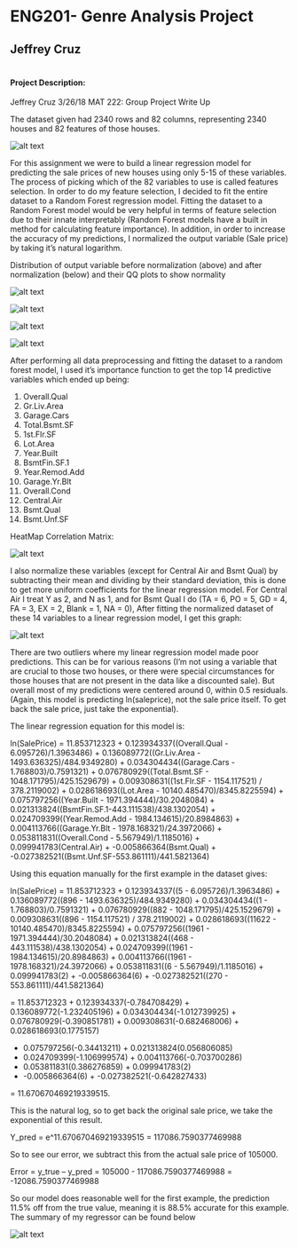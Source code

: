 # ENG201- Genre Analysis Project
## Jeffrey Cruz
#
#
#
#### Project Description:

Jeffrey Cruz
3/26/18
MAT 222: Group Project Write Up

 
 

The dataset given had 2340 rows and 82 columns, representing 2340 houses and 82 features of those houses. 

  ![alt text](https://i.imgur.com/A45ctsP.png "Seaborns Plot")


For this assignment we were to build a linear regression model for predicting the sale prices of new houses using only 5-15 of these variables. The process of picking which of the 82 variables to use is called features selection. In order to do my feature selection, I decided to fit the entire dataset to a Random Forest regression model. Fitting the dataset to a Random Forest model would be very helpful in terms of feature selection due to their innate interpretably (Random Forest models have a built in method for calculating feature importance). In addition, in order to increase the accuracy of my predictions, I normalized the output variable (Sale price) by taking it’s natural logarithm.


  
Distribution of output variable before normalization (above) and after normalization (below) and their QQ plots to show normality

 ![alt text](https://image.prntscr.com/image/JKqgfVHCSDO3bkjn9DQ8lw.png "Seaborns Plot")
 
  ![alt text](https://i.imgur.com/3K5eJht.png "Seaborns Plot")
 
 ![alt text](https://image.prntscr.com/image/qux_OJ9KT66MTf2UJ6qV4w.png "Seaborns Plot")
 
  ![alt text](https://i.imgur.com/qolPYaY.png "Seaborns Plot")


After performing all data preprocessing and fitting the dataset to a random forest model, I used it’s importance function to get the top 14 predictive variables which ended up being: 
1.	Overall.Qual
2.	Gr.Liv.Area
3.	Garage.Cars
4.	Total.Bsmt.SF
5.	1st.Flr.SF
6.	Lot.Area
7.	Year.Built
8.	BsmtFin.SF.1
9.	Year.Remod.Add
10.	Garage.Yr.Blt
11.	Overall.Cond
12.	Central.Air
13.	Bsmt.Qual
14.	Bsmt.Unf.SF

HeatMap Correlation Matrix:

  ![alt text](https://i.imgur.com/PWz5HB4.png "Seaborns Plot")


I also normalize these variables (except for Central Air and Bsmt Qual) by subtracting their mean and dividing by their standard deviation, this is done to get more uniform coefficients for the linear regression model. For Central Air I treat Y as 2, and N as 1, and for Bsmt Qual I do (TA = 6, PO = 5, GD = 4, FA = 3, EX = 2, Blank = 1, NA = 0), After fitting the normalized dataset of these 14 variables to a linear regression model, I get this graph: 

 
 ![alt text](https://i.imgur.com/WeSRGBm.png "Residuals")

 
There are two outliers where my linear regression model made poor predictions. This can be for various reasons (I’m not using a variable that are crucial to those two houses, or there were special circumstances for those houses that are not present in the data like a discounted sale). But overall most of my predictions were centered around 0, within 0.5 residuals. (Again, this model is predicting ln(saleprice), not the sale price itself. To get back the sale price, just take the exponential).







The linear regression equation for this model is:

ln(SalePrice) = 11.853712323 +
 0.123934337((Overall.Qual - 6.095726)/1.3963486) + 
 0.136089772((Gr.Liv.Area - 1493.636325)/484.9349280)  + 
0.034304434((Garage.Cars - 1.768803)/0.7591321) + 
0.076780929((Total.Bsmt.SF - 1048.171795)/425.1529679) + 
0.009308631((1st.Flr.SF - 1154.117521) / 378.2119002) + 
0.028618693((Lot.Area - 10140.485470)/8345.8225594) +
 0.075797256((Year.Built - 1971.394444)/30.2048084) + 
0.021313824((BsmtFin.SF.1-443.111538)/438.1302054) +
 0.024709399((Year.Remod.Add - 1984.134615)/20.8984863) + 
0.004113766((Garage.Yr.Blt - 1978.168321)/24.3972066) + 
0.053811831((Overall.Cond - 5.567949)/1.1185016) + 
0.099941783(Central.Air) + 
-0.005866364(Bsmt.Qual) + 
-0.027382521((Bsmt.Unf.SF-553.861111)/441.5821364)

Using this equation manually for the first example in the dataset gives:

ln(SalePrice) = 11.853712323 +
 0.123934337((5  - 6.095726)/1.3963486) + 
 0.136089772((896 - 1493.636325)/484.9349280)  + 
0.034304434((1 - 1.768803)/0.7591321) + 
0.076780929((882 - 1048.171795)/425.1529679) + 
0.009308631((896 - 1154.117521) / 378.2119002) + 
0.028618693((11622 - 10140.485470)/8345.8225594) +
 0.075797256((1961 - 1971.394444)/30.2048084) + 
0.021313824((468 - 443.111538)/438.1302054) +
 0.024709399((1961 - 1984.134615)/20.8984863) + 
0.004113766((1961 - 1978.168321)/24.3972066) + 
0.053811831((6  - 5.567949)/1.1185016) + 
0.099941783(2) + 
-0.005866364(6) + 
-0.027382521((270 - 553.861111)/441.5821364)



= 11.853712323 + 0.123934337(-0.784708429) +  0.136089772(-1.232405196) 
  	+ 0.034304434(-1.012739925) + 0.076780929(-0.390851781)
	+ 0.009308631(-0.682468006) + 0.028618693(0.1775157) 
+ 0.075797256(-0.34413211) + 0.021313824(0.056806085) 
+  0.024709399(-1.106999574) + 0.004113766(-0.703700286) 
+ 0.053811831(0.386276859) + 0.099941783(2)
+ -0.005866364(6) + -0.027382521(-0.642827433)
	
= 11.670670469219339515. 

This is the natural log, so to get back the original sale price, we take the exponential of this result.

Y_pred = e^11.670670469219339515 = 117086.7590377469988

So to see our error, we subtract this from the actual sale price of 105000.

Error = y_true – y_pred = 105000 - 117086.7590377469988 = -12086.7590377469988

So our model does reasonable well for the first example, the prediction 11.5% off from the true value, meaning it is 88.5% accurate for this example. The summary of my regressor can be found below

 ![alt text](https://i.imgur.com/BGFwPBO.png "Residuals")


 
